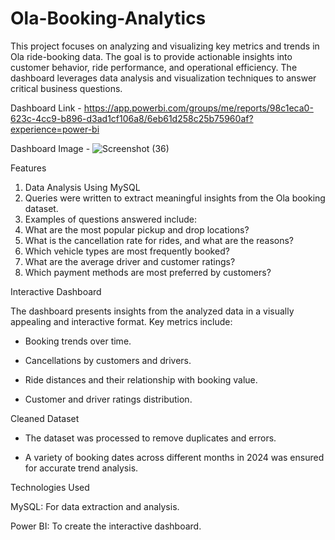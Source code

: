 # Ola-Booking-Analytics
This project focuses on analyzing and visualizing key metrics and trends in Ola ride-booking data. The goal is to provide actionable insights into customer behavior, ride performance, and operational efficiency. The dashboard leverages data analysis and visualization techniques to answer critical business questions.

Dashboard Link - https://app.powerbi.com/groups/me/reports/98c1eca0-623c-4cc9-b896-d3ad1cf106a8/6eb61d258c25b75960af?experience=power-bi

Dashboard Image - 
![Screenshot (36)](https://github.com/user-attachments/assets/5eb84fbb-9923-4198-8bb3-f521e781c3b1)


Features

1. Data Analysis Using MySQL
2. Queries were written to extract meaningful insights from the Ola booking dataset.
3. Examples of questions answered include:
4. What are the most popular pickup and drop locations?
5. What is the cancellation rate for rides, and what are the reasons?
6. Which vehicle types are most frequently booked?
7. What are the average driver and customer ratings?
8. Which payment methods are most preferred by customers?

Interactive Dashboard

The dashboard presents insights from the analyzed data in a visually appealing and interactive format.
Key metrics include:

- Booking trends over time.
  
- Cancellations by customers and drivers.
  
- Ride distances and their relationship with booking value.

- Customer and driver ratings distribution.


Cleaned Dataset
- The dataset was processed to remove duplicates and errors.

- A variety of booking dates across different months in 2024 was ensured for accurate trend analysis.

Technologies Used

MySQL: For data extraction and analysis.

Power BI: To create the interactive dashboard.

